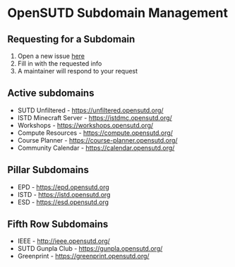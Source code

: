 # OpenSUTD Subdomain Management

## Requesting for a Subdomain

1. Open a new issue [here](https://github.com/OpenSUTD/subdomains/issues/new?assignees=tlkh&labels=pending&template=subdomain-request.md&title=%5BREQ%5D+subdomain.opensutd.org)
2. Fill in with the requested info
3. A maintainer will respond to your request

## Active subdomains

* SUTD Unfiltered - https://unfiltered.opensutd.org/
* ISTD Minecraft Server - https://istdmc.opensutd.org/
* Workshops - https://workshops.opensutd.org/
* Compute Resources - https://compute.opensutd.org/
* Course Planner - https://course-planner.opensutd.org/
* Community Calendar - https://calendar.opensutd.org/

## Pillar Subdomains

* EPD - https://epd.opensutd.org
* ISTD - https://istd.opensutd.org
* ESD - https://esd.opensutd.org

## Fifth Row Subdomains

* IEEE - http://ieee.opensutd.org/
* SUTD Gunpla Club - https://gunpla.opensutd.org/
* Greenprint - https://greenprint.opensutd.org/
